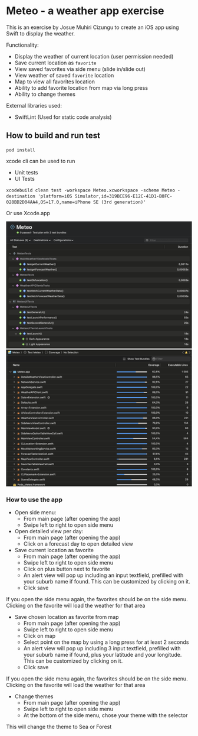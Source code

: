 # Meteo - a weather app exercise 

This is an exercise by Josue Muhiri Cizungu to create an iOS app using Swift to display the weather.

Functionality:
- Display the weather of current location (user permission needed)
- Save current location as `favorite`
- View saved favorites via side menu (slide in/slide out)
- View weather of saved `favorite` location
- Map to view all favorites location
- Ability to add favorite location from map via long press 
- Ability to change themes

External libraries used: 
- SwiftLint (Used for static code analysis)

## How to build and run test

```
pod install
```
xcode cli can be used to run 
- Unit tests
- UI Tests

```
xcodebuild clean test -workspace Meteo.xcworkspace -scheme Meteo -destination 'platform=iOS Simulator,id=319BCE96-E12C-41D1-B0FC-028BD2D04AA4,OS=17.0,name=iPhone SE (3rd generation)'
```
Or use Xcode.app

![alt text](TestResults.png)
![alt text](CoverageResults.png)

### How to use the app

* Open side menu:
    - From main page (after opening the app)
    - Swipe left to right to open side menu
* Open detailed view per day:
    - From main page (after opening the app)
    - Click on a forecast day to open detailed view
* Save current location as favorite
    - From main page (after opening the app)
    - Swipe left to right to open side menu
    - Click on plus button next to favorite
    - An alert view will pop up including an input textfield, prefilled with your suburb name if found. This can be customized by clicking on it.
    - Click save 

If you open the side menu again, the favorites should be on the side menu.
Clicking on the favorite will load the weather for that area

* Save chosen location as favorite from map
    - From main page (after opening the app)
    - Swipe left to right to open side menu
    - Click on map
    - Select point on the map by using a long press for at least 2 seconds
    - An alert view will pop up including 3 input textfield, prefilled with your suburb name if found, plus your latitude and your longitude. This can be customized by clicking on it.
    - Click save 

If you open the side menu again, the favorites should be on the side menu.
Clicking on the favorite will load the weather for that area

* Change themes
    - From main page (after opening the app)
    - Swipe left to right to open side menu
    - At the bottom of the side menu, chose your theme with the selector

This will change the theme to Sea or Forest

